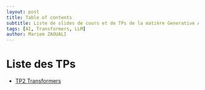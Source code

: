 ```yaml
---
layout: post
title: Table of contents
subtitle: Liste de slides de cours et de TPs de la matière Generative AI
tags: [AI, Transformers, LLM]
author: Mariem ZAOUALI
---
```


# Liste des TPs

- [TP2 Transformers](https://mariemzaouali.github.io/09-10-2025-genAITp2)
